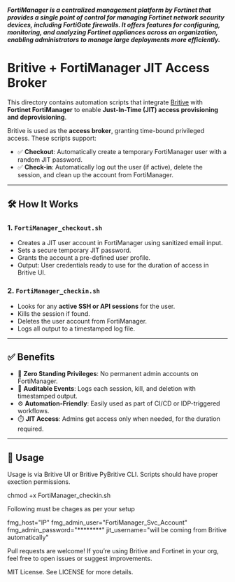 ##### FortiManager is a centralized management platform by Fortinet that provides a single point of control for managing Fortinet network security devices, including FortiGate firewalls. It offers features for configuring, monitoring, and analyzing Fortinet appliances across an organization, enabling administrators to manage large deployments more efficiently. 


# Britive + FortiManager JIT Access Broker

This directory contains automation scripts that integrate [Britive](https://www.britive.com/) with **Fortinet FortiManager** to enable **Just-In-Time (JIT) access provisioning and deprovisioning**.

Britive is used as the **access broker**, granting time-bound privileged access. These scripts support:

- ✅ **Checkout**: Automatically create a temporary FortiManager user with a random JIT password.
- ✅ **Check-in**: Automatically log out the user (if active), delete the session, and clean up the account from FortiManager.

---

## 🛠️ How It Works

### 1. `FortiManager_checkout.sh`

- Creates a JIT user account in FortiManager using sanitized email input.
- Sets a secure temporary JIT password.
- Grants the account a pre-defined user profile.
- Output: User credentials ready to use for the duration of access in Britive UI.

### 2. `FortiManager_checkin.sh`

- Looks for any **active SSH or API sessions** for the user.
- Kills the session if found.
- Deletes the user account from FortiManager.
- Logs all output to a timestamped log file.

---

## ✅ Benefits

- 🔐 **Zero Standing Privileges**: No permanent admin accounts on FortiManager.
- 📜 **Auditable Events**: Logs each session, kill, and deletion with timestamped output.
- ⚙️ **Automation-Friendly**: Easily used as part of CI/CD or IDP-triggered workflows.
- ⏱️ **JIT Access**: Admins get access only when needed, for the duration required.

---

## 🚀 Usage

Usage is via Britive UI or Britive PyBritive CLI. Scripts should have proper exection permissions. 

chmod +x FortiManager_checkin.sh

Following must be chages as per your setup

fmg_host="IP"
fmg_admin_user="FortiManager_Svc_Account"
fmg_admin_password="********"
jit_username="will be coming from Britive automatically"


Pull requests are welcome! If you’re using Britive and Fortinet in your org, feel free to open issues or suggest improvements.


MIT License. See LICENSE for more details.

